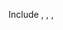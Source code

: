 
Include <!DOCTYPE html>, <html>, <head>, <title>, and <body>.
o Comments
▪ Add HTML comments describing different sections of your page.
o Headings & Paragraphs
▪ Use <h1> for the gallery title.
▪ Use <h2> or <h3> for each artwork title.
▪ Add paragraphs describing each artwork or artist.
o Text Formatting
▪ Use bold, italic, <u>underline</u>, and <del> (for showing
previous versions or edits).
o Horizontal Rule & Line Breaks
▪ Use <hr> to separate sections.
▪ Use <br> where appropriate in descriptions.
o Anchors (Links)
▪ Create links to each artwork.
▪ Include external link to an art website or source.
o Images
▪ Include at least 5 images with meaningful alt text and
width/height attributes.
o Lists
▪ Ordered list: e.g., steps to create your own art or gallery rules.
▪ Unordered list: e.g., materials used or techniques.
▪ Include at least one <li> with a value attribute and list type
attributes.
o Table
▪ You have to include a table comparing artworks (e.g., Artwork,
Medium, Year)
